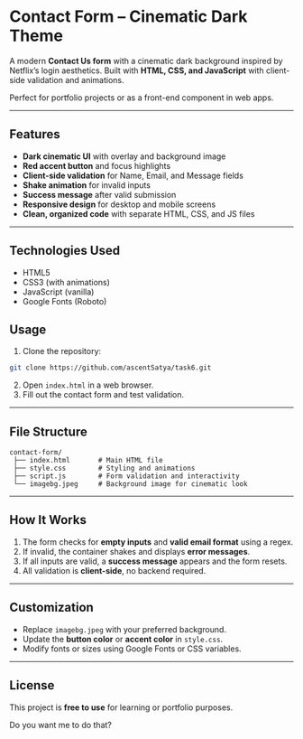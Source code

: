 # Contact Form – Cinematic Dark Theme

A modern **Contact Us form** with a cinematic dark background inspired by Netflix’s login aesthetics. Built with **HTML, CSS, and JavaScript** with client-side validation and animations.

Perfect for portfolio projects or as a front-end component in web apps.

---

## Features

* **Dark cinematic UI** with overlay and background image
* **Red accent button** and focus highlights
* **Client-side validation** for Name, Email, and Message fields
* **Shake animation** for invalid inputs
* **Success message** after valid submission
* **Responsive design** for desktop and mobile screens
* **Clean, organized code** with separate HTML, CSS, and JS files

---

## Technologies Used

* HTML5
* CSS3 (with animations)
* JavaScript (vanilla)
* Google Fonts (Roboto)


## Usage

1. Clone the repository:

```bash
git clone https://github.com/ascentSatya/task6.git
```

2. Open `index.html` in a web browser.
3. Fill out the contact form and test validation.

---

## File Structure

```
contact-form/
 ├── index.html       # Main HTML file
 ├── style.css        # Styling and animations
 ├── script.js        # Form validation and interactivity
 └── imagebg.jpeg     # Background image for cinematic look
```

---

## How It Works

1. The form checks for **empty inputs** and **valid email format** using a regex.
2. If invalid, the container shakes and displays **error messages**.
3. If all inputs are valid, a **success message** appears and the form resets.
4. All validation is **client-side**, no backend required.

---

## Customization

* Replace `imagebg.jpeg` with your preferred background.
* Update the **button color** or **accent color** in `style.css`.
* Modify fonts or sizes using Google Fonts or CSS variables.

---

## License

This project is **free to use** for learning or portfolio purposes.

Do you want me to do that?
